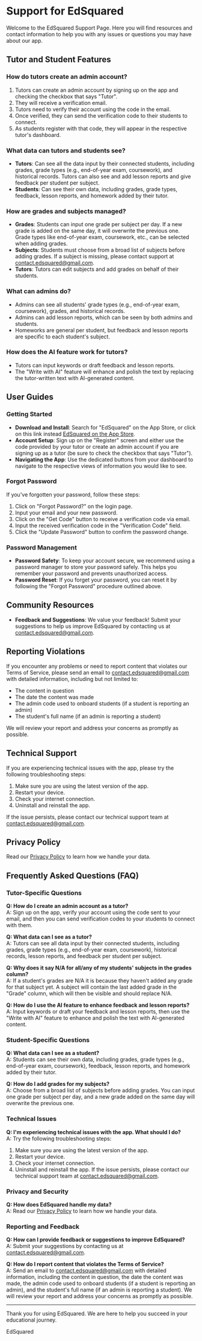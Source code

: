 # Support for EdSquared

Welcome to the EdSquared Support Page. Here you will find resources and contact information to help you with any issues or questions you may have about our app.

## Tutor and Student Features

### How do tutors create an admin account?

1. Tutors can create an admin account by signing up on the app and checking the checkbox that says "Tutor".
2. They will receive a verification email.
3. Tutors need to verify their account using the code in the email.
4. Once verified, they can send the verification code to their students to connect.
5. As students register with that code, they will appear in the respective tutor's dashboard.

### What data can tutors and students see?

- **Tutors**: Can see all the data input by their connected students, including grades, grade types (e.g., end-of-year exam, coursework), and historical records. Tutors can also see and add lesson reports and give feedback per student per subject.
- **Students**: Can see their own data, including grades, grade types, feedback, lesson reports, and homework added by their tutor.

### How are grades and subjects managed?

- **Grades**: Students can input one grade per subject per day. If a new grade is added on the same day, it will overwrite the previous one. Grade types like end-of-year exam, coursework, etc., can be selected when adding grades.
- **Subjects**: Students must choose from a broad list of subjects before adding grades. If a subject is missing, please contact support at [contact.edsquared@gmail.com](mailto:contact.edsquared@gmail.com).
- **Tutors**: Tutors can edit subjects and add grades on behalf of their students.

### What can admins do?

- Admins can see all students' grade types (e.g., end-of-year exam, coursework), grades, and historical records.
- Admins can add lesson reports, which can be seen by both admins and students.
- Homeworks are general per student, but feedback and lesson reports are specific to each student's subject.

### How does the AI feature work for tutors?

- Tutors can input keywords or draft feedback and lesson reports.
- The "Write with AI" feature will enhance and polish the text by replacing the tutor-written text with AI-generated content.

## User Guides

### Getting Started

- **Download and Install**: Search for "EdSquared" on the App Store, or click on this link instead [EdSquared on the App Store](https://apps.apple.com/it/app/edsquared/id6615075755?l=en-GB).
- **Account Setup**: Sign up on the "Register" screen and either use the code provided by your tutor or create an admin account if you are signing up as a tutor (be sure to check the checkbox that says "Tutor").
- **Navigating the App**: Use the dedicated buttons from your dashboard to navigate to the respective views of information you would like to see.

### Forgot Password

If you've forgotten your password, follow these steps:
1. Click on "Forgot Password?" on the login page.
2. Input your email and your new password.
3. Click on the "Get Code" button to receive a verification code via email.
4. Input the received verification code in the "Verification Code" field.
5. Click the "Update Password" button to confirm the password change.

### Password Management

- **Password Safety**: To keep your account secure, we recommend using a password manager to store your password safely. This helps you remember your password and prevents unauthorized access.
- **Password Reset**: If you forget your password, you can reset it by following the "Forgot Password" procedure outlined above.

## Community Resources

- **Feedback and Suggestions**: We value your feedback! Submit your suggestions to help us improve EdSquared by contacting us at [contact.edsquared@gmail.com](mailto:contact.edsquared@gmail.com).

## Reporting Violations

If you encounter any problems or need to report content that violates our Terms of Service, please send an email to [contact.edsquared@gmail.com](mailto:contact.edsquared@gmail.com) with detailed information, including but not limited to:

- The content in question
- The date the content was made
- The admin code used to onboard students (if a student is reporting an admin)
- The student's full name (if an admin is reporting a student)

We will review your report and address your concerns as promptly as possible.

## Technical Support

If you are experiencing technical issues with the app, please try the following troubleshooting steps:
1. Make sure you are using the latest version of the app.
2. Restart your device.
3. Check your internet connection.
4. Uninstall and reinstall the app.

If the issue persists, please contact our technical support team at [contact.edsquared@gmail.com](mailto:contact.edsquared@gmail.com).

## Privacy Policy

Read our [Privacy Policy](https://github.com/Cas-07/privacy-policy/blob/main/privacy-policy.md) to learn how we handle your data.

## Frequently Asked Questions (FAQ)

### Tutor-Specific Questions

**Q: How do I create an admin account as a tutor?**  
A: Sign up on the app, verify your account using the code sent to your email, and then you can send verification codes to your students to connect with them.

**Q: What data can I see as a tutor?**  
A: Tutors can see all data input by their connected students, including grades, grade types (e.g., end-of-year exam, coursework), historical records, lesson reports, and feedback per student per subject.

**Q: Why does it say N/A for all/any of my students' subjects in the grades column?**  
A: If a student's grades are N/A it is because they haven't added any grade for that subject yet. A subject will contain the last added grade in the "Grade" column, which will then be visible and should replace N/A.

**Q: How do I use the AI feature to enhance feedback and lesson reports?**  
A: Input keywords or draft your feedback and lesson reports, then use the "Write with AI" feature to enhance and polish the text with AI-generated content.

### Student-Specific Questions

**Q: What data can I see as a student?**  
A: Students can see their own data, including grades, grade types (e.g., end-of-year exam, coursework), feedback, lesson reports, and homework added by their tutor.

**Q: How do I add grades for my subjects?**  
A: Choose from a broad list of subjects before adding grades. You can input one grade per subject per day, and a new grade added on the same day will overwrite the previous one.

### Technical Issues

**Q: I'm experiencing technical issues with the app. What should I do?**  
A: Try the following troubleshooting steps:
1. Make sure you are using the latest version of the app.
2. Restart your device.
3. Check your internet connection.
4. Uninstall and reinstall the app.
If the issue persists, please contact our technical support team at [contact.edsquared@gmail.com](mailto:contact.edsquared@gmail.com).

### Privacy and Security

**Q: How does EdSquared handle my data?**  
A: Read our [Privacy Policy](https://github.com/Cas-07/privacy-policy/blob/main/privacy-policy.md) to learn how we handle your data.

### Reporting and Feedback

**Q: How can I provide feedback or suggestions to improve EdSquared?**  
A: Submit your suggestions by contacting us at [contact.edsquared@gmail.com](mailto:contact.edsquared@gmail.com).

**Q: How do I report content that violates the Terms of Service?**  
A: Send an email to [contact.edsquared@gmail.com](mailto:contact.edsquared@gmail.com) with detailed information, including the content in question, the date the content was made, the admin code used to onboard students (if a student is reporting an admin), and the student's full name (if an admin is reporting a student). We will review your report and address your concerns as promptly as possible.

---

Thank you for using EdSquared. We are here to help you succeed in your educational journey.

EdSquared
